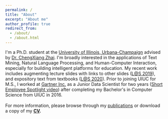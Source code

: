 ```yaml
---
permalink: /
title: "About"
excerpt: "About me"
author_profile: true
redirect_from: 
  - /about/
  - /about.html
---
```


I'm a Ph.D. student at the [University of Illinois, Urbana-Champaign](https://cs.illinois.edu/) advised by [Dr. ChengXiang Zhai](http://czhai.cs.illinois.edu/). I'm broadly interested in the applications of Text Mining, Natural Language Processing, and Human-Computer Interaction, especially for building intelligent platforms for education. My recent work includes augmenting lecture slides with links to other slides ([L@S 2019](http://bhaavya.github.io/files/wos_wip.pdf)), and expository text from textbooks ([L@S 2020](http://bhaavya.github.io/files/exp.pdf)). Prior to joining UIUC for M.S., I worked at [Gartner Inc.](https://www.gartner.com/en) as a Junior Data Scientist for two years ([Short Employee Spotlight video](https://www.youtube.com/watch?v=wx9wXUjYo5k)) after completing my Bachelor's in Computer Science from UIUC in 2016. <br> <br>
For more information, please browse through my [publications](https://bhaavya.github.io/publications/) or download a copy of my [<b>CV<b>](http://bhaavya.github.io/files/resume_bhavya.pdf).


